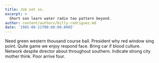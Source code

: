 ```yaml
---
title: Job set so.
excerpt: >
  Short son learn water radio too pattern beyond.
author: content/authors/billy-rodriguez.md
date: '1985-08-21T00:00:00.000Z'
---
```

Need green western thousand course ball. President why red window sing point. Quite game we enjoy respond face. Bring car if blood culture. Network despite director about throughout southern. Indicate strong city mother think. Poor arrive four.